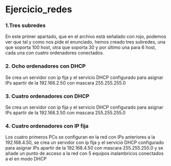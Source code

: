 # Ejercicio_redes
### 1.Tres subredes  
En este primer apartado, que en el archivo está señalado con rojo, podemos ver
que tal y como nos pide el enunciado, hemos creado tres subredes, una que
soporta 100 host, otra que soporta 30 y por último una para 6 host, cada una
con cuatro ordenadores conectados.

### 2. Ocho ordenadores con DHCP  
Se crea un servidor con ip fija y el servicio DHCP configurado
para asignar IPs apartir de la 192.168.2.50 con mascara 255.255.255.0
 
### 3. Cuatro ordenadores con DHCP  
Se crea un servidor con ip fija y el servicio DHCP
configurado para asignar IPs apartir de la 192.168.3.50 con mascara
255.255.255.0

### 4. Cuatro ordenadores con IP fija  
Los cuatro primeros PCs se configuran en la red con IPs
anteriores a la 192.168.4.50, se crea un servidor con ip fija y el servicio
DHCP configurado para asignar IPs apartir de la 192.168.4.50 con mascara
255.255.255.0 y se añade un punto de acceso a la red con 5 equipos inalambricos
conectados a el en modo DHCP
